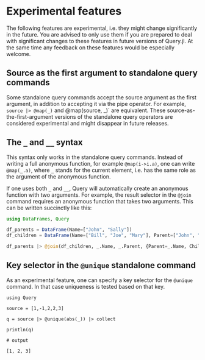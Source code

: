 # Experimental features

The following features are experimental, i.e. they might change significantly
in the future. You are advised to only use them if you are prepared to
deal with significant changes to these features in future versions of
Query.jl. At the same time any feedback on these features would be
especially welcome.

## Source as the first argument to standalone query commands

Some standalone query commands accept the source argument as the first argument, in addition to accepting it via the pipe operator. For example, `source |> @map(_)` and @map(source, _)` are equivalent. These source-as-the-first-argument versions of the standalone query operators are considered experimental and might disappear in future releases.

## The `_` and `__` syntax

This syntax only works in the standalone query commands. Instead of writing
a full anonymous function, for example `@map(i->i.a)`, one can write
`@map(_.a)`, where `_` stands for the current element, i.e. has the
same role as the argument of the anonymous function.

If one uses both `_` and `__`, Query will automatically create an anonymous
function with two arguments. For example, the result selector in the
`@join` command requires an anonymous function that takes two arguments.
This can be written succinctly like this:

```julia
using DataFrames, Query

df_parents = DataFrame(Name=["John", "Sally"])
df_children = DataFrame(Name=["Bill", "Joe", "Mary"], Parent=["John", "John", "Sally"])

df_parents |> @join(df_children, _.Name, _.Parent, {Parent=_.Name, Child=__.Name}) |> DataFrame
```

## Key selector in the `@unique` standalone command

As an experimental feature, one can specify a key selector for the `@unique` command. In that case uniqueness is tested based on that key.

```jldoctest
using Query

source = [1,-1,2,2,3]

q = source |> @unique(abs(_)) |> collect

println(q)

# output

[1, 2, 3]
```
